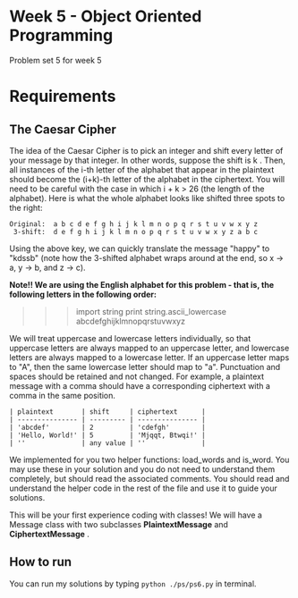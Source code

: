 # Week 5 - Object Oriented Programming

Problem set 5 for week 5

# Requirements

## The Caesar Cipher

The idea of the Caesar Cipher is to pick an integer and shift every letter of your message by that integer. In other words, suppose the shift is k . Then, all instances of the i-th letter of the alphabet that appear in the plaintext should become the (i+k)-th letter of the alphabet in the ciphertext. You will need to be careful with the case in which i + k > 26 (the length of the alphabet). Here is what the whole alphabet looks like shifted three spots to the right:

```
Original:  a b c d e f g h i j k l m n o p q r s t u v w x y z
 3-shift:  d e f g h i j k l m n o p q r s t u v w x y z a b c
```

Using the above key, we can quickly translate the message "happy" to "kdssb" (note how the 3-shifted alphabet wraps around at the end, so x -> a, y -> b, and z -> c).

**Note!! We are using the English alphabet for this problem - that is, the following letters in the following order:**

> > > import string
> > > print string.ascii_lowercase
> > > abcdefghijklmnopqrstuvwxyz

We will treat uppercase and lowercase letters individually, so that uppercase letters are always mapped to an uppercase letter, and lowercase letters are always mapped to a lowercase letter. If an uppercase letter maps to "A", then the same lowercase letter should map to "a". Punctuation and spaces should be retained and not changed. For example, a plaintext message with a comma should have a corresponding ciphertext with a comma in the same position.

```
| plaintext       | shift     | ciphertext      |
| --------------- | --------- | --------------- |
| 'abcdef'        | 2         | 'cdefgh'        |
| 'Hello, World!' | 5         | 'Mjqqt, Btwqi!' |
| ''              | any value | ''              |
```

We implemented for you two helper functions: load_words and is_word. You may use these in your solution and you do not need to understand them completely, but should read the associated comments. You should read and understand the helper code in the rest of the file and use it to guide your solutions.

This will be your first experience coding with classes! We will have a Message class with two subclasses **PlaintextMessage** and **CiphertextMessage** .

## How to run

You can run my solutions by typing `python ./ps/ps6.py` in terminal.
